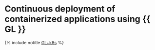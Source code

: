 # Continuous deployment of containerized applications using {{ GL }}

{% include notitle [GL+k8s](../../_tutorials/infrastructure-management/gitlab-containers.md) %}